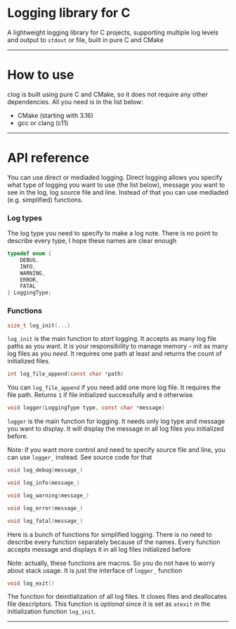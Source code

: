 # Logging library for C

A lightweight logging library for C projects, supporting multiple log levels and output to `stdout` or file, built in pure C and CMake

---
# How to use
clog is built using pure C and CMake, so it does not require any other dependencies. All you need is in the list below:
- CMake (starting with 3.16)
- gcc or clang (c11)
---

# API reference
You can use direct or mediaded logging. Direct logging allows you specify what type of logging you want to use (the list below), message you want to see in the log, log source file and line. Instead of that you can use mediaded (e.g. simplified) functions.


### Log types
The log type you need to specify to make a log note. There is no point to describe every type, I hope these names are clear enough
```c
typedef enum {
    DEBUG,
    INFO,
    WARNING,
    ERROR,
    FATAL
} LoggingType;
```

### Functions

```c
size_t log_init(...)
```

`log_init` is the main function to *start* logging. It accepts as many log file paths as you want. It is your responsibility to manage memory - init as many log files as you *need*. It requires one path at least and returns the count of initialized files.


```c
int log_file_append(const char *path)
```

You can `log_file_append` if you need add one more log file. It requires the file path. Returns `1` if file initialized successfully and `0` otherwise.

```c
void logger(LoggingType type, const char *message)
```

`logger` is the main function for logging. It needs only log type and message you want to display. It will display the message in all log files you initialized before. 

Note: if you want more control and need to specify source file and line, you can use `logger_` instead. See source code for that


```c
void log_debug(message_)

void log_info(message_)

void log_warning(message_)

void log_error(message_)

void log_fatal(message_)
```

Here is a bunch of functions for simplified logging. There is no need to describe every function separately because of the names. Every function accepts message and displays it in all log files initialized before

Note: actually, these functions are macros. So you do not have to worry about stack usage. It is just the interface of `logger_` function

```c
void log_exit()
```

The function for deinitialization of all log files. It closes files and deallocates file descriptors. This function is *optional* since it is set as `atexit` in the initialization function `log_init`.

---